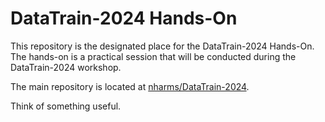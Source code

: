 # DataTrain-2024 Hands-On

This repository is the designated place for the DataTrain-2024 Hands-On. The hands-on is a practical session that will be conducted during the DataTrain-2024 workshop.

The main repository is located at [nharms/DataTrain-2024](https://github.com/nharms-awi/DataTrain-2024).

Think of something useful.